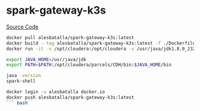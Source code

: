 # spark-gateway-k3s
[Source Code](https://github.com/alesbatalla/spark-gateway-k3s.git)

``` bash
docker pull alesbatalla/spark-gateway-k3s:latest
docker build --tag alesbatalla/spark-gateway-k3s:latest -f ./Dockerfile .
docker run -it -v /opt/cloudera:/opt/cloudera -v /usr/java/jdk1.8.0_232-cloudera:/usr/java/jdk alesbatalla/spark-gateway-k3s:latest 

export JAVA_HOME=/usr/java/jdk
export PATH=$PATH:/opt/cloudera/parcels/CDH/bin:$JAVA_HOME/bin

java -version
spark-shell

docker login -u alesbatalla docker.io
docker push alesbatalla/spark-gateway-k3s:latest
``` bash
